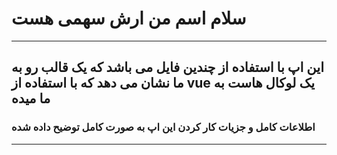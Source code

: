 # سلام اسم من ارش سهمی هست
_________________________________________________________________________________________________________________________________________________________________________________
## این اپ با استفاده از چندین فایل می باشد که یک قالب رو به ما نشان می دهد که با استفاده از vue یک لوکال هاست به ما میده
### اطلاعات کامل و جزیات کار کردن این اپ به صورت کامل توضیح داده شده
_________________________________________________________________________________________________________________________________________________________________________________